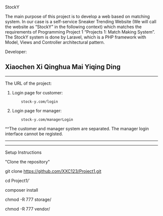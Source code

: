 StockY

The main purpose of this project is to develop a web based on matching system. In our case is a self-service Sneaker Trending Website (We will call the website as “StockY” in the following context) which matches the requirements of Programming Project 1 “Projects 1: Match Making System”.
The StockY system is done by Laravel, which is a PHP framework with Model, Views and Controller architectural pattern.

Developer:

Xiaochen Xi
Qinghua Mai
Yiqing Ding
-------------------------------------------------------------------------------------------------------------------------------------------
**************************************************************************************************************************************************************
The URL of the project:

1. Login page for customer: 

           stock-y.com/login

2. Login page for manager: 

           stock-y.com/managerLogin

^^The customer and manager system are separated. The manager login interface cannot be registed.

*********************************************************************************************************************************************************************
---------------------------------------------------------------------------------------------------------------------------------------------------------------------------------------------------

Setup Instructions

"Clone the repository"

git clone https://github.com/XXC123/Project1.git

cd Project1/`

composer install

chmod -R 777 storage/

chmod -R 777 vendor/





